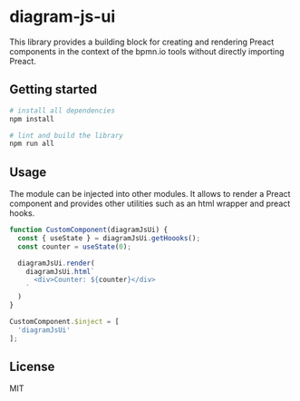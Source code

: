 # diagram-js-ui

This library provides a building block for creating and rendering Preact components in the context of the bpmn.io tools without directly importing Preact.

## Getting started
```sh
# install all dependencies
npm install

# lint and build the library 
npm run all
```

## Usage
The module can be injected into other modules. It allows to render a Preact component and provides other utilities such as an html wrapper and preact hooks.

```javascript 
function CustomComponent(diagramJsUi) {
  const { useState } = diagramJsUi.getHoooks();
  const counter = useState(0);

  diagramJsUi.render(
    diagramJsUi.html`
      <div>Counter: ${counter}</div>
    `
  )
}

CustomComponent.$inject = [
  'diagramJsUi'
];
```



## License

MIT